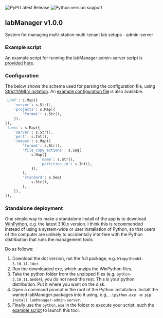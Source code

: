 ![PyPI Latest Release](https://img.shields.io/pypi/v/labManager-admin-server.svg) ![Python version support](https://img.shields.io/pypi/pyversions/labManager-admin-server.svg)

## labManager v1.0.0
System for managing multi-station multi-tenant lab setups - admin-server

### Example script
An example script for running the labManager admin-server script is [provided here](https://github.com/dcnieho/labManager/tree/master/example-scripts/admin-server.py).

### Configuration
The below shows the schema used for parsing the configuration file, using [StrictYAML’s notation](https://hitchdev.com/strictyaml/).
An [example configuration file](link:https://github.com/dcnieho/labManager/tree/master/example-configs/admin-server.yaml) is also available.

```python
'LDAP': s.Map({
    'server': s.Str(),
    'projects': s.Map({
        'format': s.Str(),
    }),
}),
'toems': s.Map({
    'server': s.Str(),
    'port': s.Int(),
    'images': s.Map({
        'format': s.Str(),
        'file_copy_actions': s.Seq(
            s.Map({
                'name': s.Str(),
                'partition_id': s.Int(),
            }),
        ),
        'standard': s.Seq(
            s.Str(),
        ),
    }),
}),
```

### Standalone deployment
One simple way to make a standalone install of the app is to download [WinPython](https://winpython.github.io/), e.g. the latest 3.10.x version.
I think this is recommended instead of using a system-wide or user installation of Python, so that users of the computer are unlikely to accidentally interfere with the Python distribution that runs the management tools.

Do as follows:

1. Download the dot version, not the full package, e.g. `Winpython64-3.10.11.1dot`.
2. Run the downloaded exe, which unzips the WinPython files.
3. Take the python folder from the unzipped files (e.g. `python-3.10.11.amd64`), you do not need the rest. This is your python distribution. Put it where you want on the disk.
4. Open a command prompt in the root of the Python installation. Install the wanted labManager packages into it using, e.g., `.\python.exe -m pip install labManager-admin-server`.
5. Finally use the `python.exe` in the folder to execute your script, such the [example script](https://github.com/dcnieho/labManager/tree/master/example-scripts/admin-server.py) to launch this tool.
